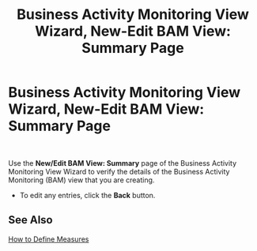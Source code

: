 ﻿---
title: 'Business Activity Monitoring View Wizard, New-Edit BAM View: Summary Page'
TOCTitle: 'Business Activity Monitoring View Wizard, New-Edit BAM View: Summary Page'
ms:assetid: 24bbc302-2623-4670-83c9-8c49cd88c328
ms:mtpsurl: https://msdn.microsoft.com/en-us/library/Aa559230(v=BTS.80)
ms:contentKeyID: 51526824
ms.date: 08/30/2017
mtps_version: v=BTS.80
f1_keywords:
- bts06.bam.workbook.viewwizard.summary
---

# Business Activity Monitoring View Wizard, New-Edit BAM View: Summary Page

 

Use the **New/Edit BAM View: Summary** page of the Business Activity Monitoring View Wizard to verify the details of the Business Activity Monitoring (BAM) view that you are creating.

  - To edit any entries, click the **Back** button.

## See Also

[How to Define Measures](https://msdn.microsoft.com/library/aa562124\(v=bts.80\))


